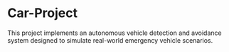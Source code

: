 # Car-Project
This project implements an autonomous vehicle detection and avoidance system designed to simulate real-world emergency vehicle scenarios.
